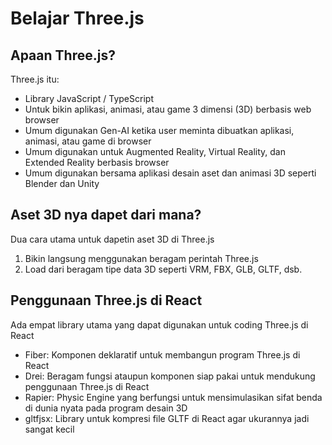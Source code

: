 # Belajar Three.js

## Apaan Three.js?

Three.js itu:
- Library JavaScript / TypeScript
- Untuk bikin aplikasi, animasi, atau game 3 dimensi (3D) berbasis web browser
- Umum digunakan Gen-AI ketika user meminta dibuatkan aplikasi, animasi, atau game di browser
- Umum digunakan untuk Augmented Reality, Virtual Reality, dan Extended Reality berbasis browser
- Umum digunakan bersama aplikasi desain aset dan animasi 3D seperti Blender dan Unity

## Aset 3D nya dapet dari mana?

Dua cara utama untuk dapetin aset 3D di Three.js
1. Bikin langsung menggunakan beragam perintah Three.js
2. Load dari beragam tipe data 3D seperti VRM, FBX, GLB, GLTF, dsb.

## Penggunaan Three.js di React

Ada empat library utama yang dapat digunakan untuk coding Three.js di React
- Fiber: Komponen deklaratif untuk membangun program Three.js di React
- Drei: Beragam fungsi ataupun komponen siap pakai untuk mendukung penggunaan Three.js di React
- Rapier: Physic Engine yang berfungsi untuk mensimulasikan sifat benda di dunia nyata pada program desain 3D
- gltfjsx: Library untuk kompresi file GLTF di React agar ukurannya jadi sangat kecil
